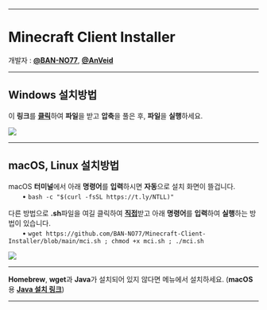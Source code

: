 ___
# Minecraft Client Installer

개발자 : [**@BAN-NO77**](https://github.com/BAN-NO77), [**@AnVeid**](https://github.com/AnVeid)
___
## Windows 설치방법
이 **링크**를 [**클릭**](https://github.com/BAN-NO77/Minecraft-Client-Installer/releases/download/MCI6.1.0/Minecraft_Client_Installer.zip)하여 **파일**을 받고 **압축**을 풀은 후, **파일**을 **실행**하세요.

<img src="https://github.com/BAN-NO77/Minecraft-Client-Installer/blob/main/Windows.png">

___
## macOS, Linux 설치방법
macOS **터미널**에서 아래 **명령어**를 **입력**하시면 **자동**으로 설치 화면이 뜰겁니다.  
　　• 
`
bash -c "$(curl -fsSL https://t.ly/NTLL)"
`

다른 방법으로 **.sh**파일을 여길 클릭하여 [**직접**](https://github.com/BAN-NO77/Minecraft-Client-Installer/releases/download/MCIL1.1.0/mci.sh)받고 아래 **명령어**를 **입력**하여 **실행**하는 방법이 있습니다.  
　　• 
`
wget https://github.com/BAN-NO77/Minecraft-Client-Installer/blob/main/mci.sh ; chmod +x mci.sh ; ./mci.sh
`

<img src="https://github.com/BAN-NO77/Minecraft-Client-Installer/blob/main/macOS.gif">

___

**Homebrew**, **wget**과 **Java**가 설치되어 있지 않다면 메뉴에서 설치하세요. (**macOS**용  [**Java 설치 링크**](https://www.oracle.com/java/technologies/downloads/#jdk17-mac))
___
